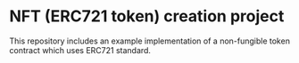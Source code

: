 # NFT (ERC721 token) creation project
This repository includes an example implementation of a non-fungible token contract which uses ERC721 standard.
